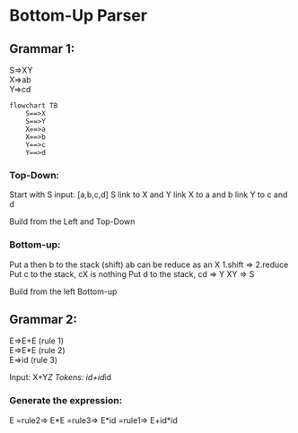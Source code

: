 # Bottom-Up Parser

## Grammar 1:

S=>XY  
X=>ab  
Y=>cd

```mermaid
flowchart TB
    S==>X
    S==>Y
    X==>a
    X==>b
    Y==>c
    Y==>d
```

### Top-Down:

Start with S
input: [a,b,c,d]
S link to X and Y
link X to a and b
link Y to c and d

Build from the Left and Top-Down

### Bottom-up:

Put a then b to the stack (shift)
ab can be reduce as an X
1.shift => 2.reduce
Put c to the stack, cX is nothing
Put d to the stack, cd => Y
XY => S

Build from the left Bottom-up

## Grammar 2:

E=>E+E (rule 1)  
E=>E\*E (rule 2)  
E=>id (rule 3)

Input: X+Y*Z
Tokens: id+id*id

### Generate the expression:

E =rule2=> E\*E =rule3=> E\*id =rule1=> E+id*id
